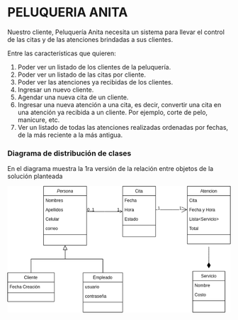 # PELUQUERIA ANITA

Nuestro cliente, Peluquería Anita necesita un sistema para llevar el control de las citas y de las  atenciones brindadas a sus clientes.

Entre las características que quieren:

1. Poder ver un listado de los clientes de la peluquería.
2. Poder ver un listado de las citas por cliente.
3. Poder ver las atenciones ya recibidas de los clientes.
4. Ingresar un nuevo cliente.
5. Agendar una nueva cita de un cliente.
6. Ingresar una nueva atención a una cita, es decir, convertir una cita en una atención ya  recibida a un cliente. Por ejemplo, corte de pelo, manicure, etc. 
7. Ver un listado de todas las atenciones realizadas ordenadas por fechas, de la más reciente a la más antigua.


### Diagrama de distribución de clases

En el diagrama muestra la 1ra versión de la relación entre objetos de la solución planteada


![Diagrama de clases v1.0](https://raw.githubusercontent.com/mrdumax/prueba_platino_v2/main/public/images/Peluqueria.drawio.png)